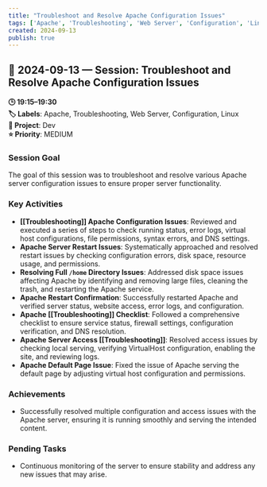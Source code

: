 ```yaml
---
title: "Troubleshoot and Resolve Apache Configuration Issues"
tags: ['Apache', 'Troubleshooting', 'Web Server', 'Configuration', 'Linux']
created: 2024-09-13
publish: true
---
```


## 📅 2024-09-13 — Session: Troubleshoot and Resolve Apache Configuration Issues

**🕒 19:15–19:30**  
**🏷️ Labels**: Apache, Troubleshooting, Web Server, Configuration, Linux  
**📂 Project**: Dev  
**⭐ Priority**: MEDIUM  


### Session Goal
The goal of this session was to troubleshoot and resolve various Apache server configuration issues to ensure proper server functionality.

### Key Activities
- **[[Troubleshooting]] Apache Configuration Issues**: Reviewed and executed a series of steps to check running status, error logs, virtual host configurations, file permissions, syntax errors, and DNS settings.
- **Apache Server Restart Issues**: Systematically approached and resolved restart issues by checking configuration errors, disk space, resource usage, and permissions.
- **Resolving Full `/home` Directory Issues**: Addressed disk space issues affecting Apache by identifying and removing large files, cleaning the trash, and restarting the Apache service.
- **Apache Restart Confirmation**: Successfully restarted Apache and verified server status, website access, error logs, and configuration.
- **Apache [[Troubleshooting]] Checklist**: Followed a comprehensive checklist to ensure service status, firewall settings, configuration verification, and DNS resolution.
- **Apache Server Access [[Troubleshooting]]**: Resolved access issues by checking local serving, verifying VirtualHost configuration, enabling the site, and reviewing logs.
- **Apache Default Page Issue**: Fixed the issue of Apache serving the default page by adjusting virtual host configuration and permissions.

### Achievements
- Successfully resolved multiple configuration and access issues with the Apache server, ensuring it is running smoothly and serving the intended content.

### Pending Tasks
- Continuous monitoring of the server to ensure stability and address any new issues that may arise.
